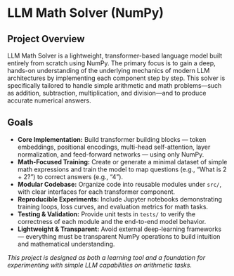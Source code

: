 # LLM Math Solver (NumPy)

## Project Overview

LLM Math Solver is a lightweight, transformer-based language model built entirely from scratch using NumPy. The primary focus is to gain a deep, hands-on understanding of the underlying mechanics of modern LLM architectures by implementing each component step by step. This solver is specifically tailored to handle simple arithmetic and math problems—such as addition, subtraction, multiplication, and division—and to produce accurate numerical answers.

## Goals

- **Core Implementation:** Build transformer building blocks — token embeddings, positional encodings, multi-head self-attention, layer normalization, and feed-forward networks — using only NumPy.
- **Math-Focused Training:** Create or generate a minimal dataset of simple math expressions and train the model to map questions (e.g., “What is 2 + 2?”) to correct answers (e.g., “4”).
- **Modular Codebase:** Organize code into reusable modules under `src/`, with clear interfaces for each transformer component.
- **Reproducible Experiments:** Include Jupyter notebooks demonstrating training loops, loss curves, and evaluation metrics for math tasks.
- **Testing & Validation:** Provide unit tests in `tests/` to verify the correctness of each module and the end-to-end model behavior.
- **Lightweight & Transparent:** Avoid external deep-learning frameworks — everything must be transparent NumPy operations to build intuition and mathematical understanding.

*This project is designed as both a learning tool and a foundation for experimenting with simple LLM capabilities on arithmetic tasks.*
